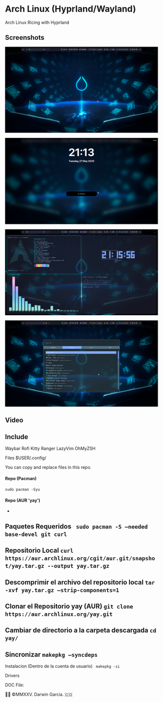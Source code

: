 # Arch Linux (Hyprland/Wayland)
Arch Linux Ricing with Hyprland

## Screenshots
![Main Screenshot.](https://raw.githubusercontent.com/darwin-garcia/Arch-Linux-Hyprland/refs/heads/main/Screenshots/Screenshot_2025-05-20_16-58-41.png)

![Lock Screen.](https://raw.githubusercontent.com/darwin-garcia/Arch-Linux-Hyprland/refs/heads/main/Screenshots/Screenshot_2025-05-27_21-13-33.png)

![Example Screenshot.](https://raw.githubusercontent.com/darwin-garcia/Arch-Linux-Hyprland/refs/heads/main/Screenshots/Screenshot_2025-05-27_21-16-09.png)

![Rofi Launcher.](https://raw.githubusercontent.com/darwin-garcia/Arch-Linux-Hyprland/refs/heads/main/Screenshots/Screenshot_2025-05-27_21-17-18.png)

## Video

## Include
Waybar
Rofi
Kitty
Ranger 
LazyVim
OhMyZSH

Files
$USER/.config/

You can copy and replace files in this repo.

#### Repo (Pacman)
` sudo pacman -Syu `
#### Repo (AUR 'yay')
-
Paquetes Requeridos
` sudo pacman -S –needed base-devel git curl` 
-
Repositorio Local
` curl https://aur.archlinux.org/cgit/aur.git/snapshot/yay.tar.gz --output yay.tar.gz ` 
-
Descomprimir el archivo del repositorio local
` tar -xvf yay.tar.gz –strip-components=1 ` 
-
Clonar el Repositorio yay (AUR)
` git clone https://aur.archlinux.org/yay.git ` 
-
Cambiar de directorio a la carpeta descargada
` cd yay/ ` 
-
Sincronizar
` makepkg –syncdeps ` 
-
Instalacion (Dentro de la cuenta de usuario)
` makepkg -si`  

Drivers

DOC File: 

👨‍💻 ©MMXXV. Darwin Garcia. 🇨🇴
